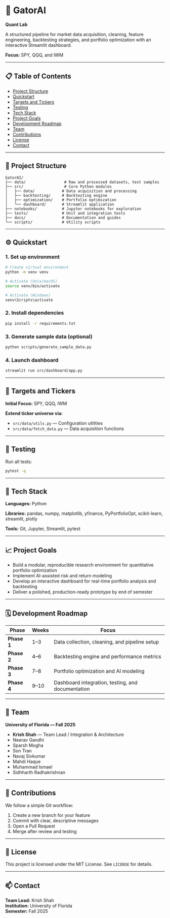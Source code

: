 # 🐊 GatorAI

**Quant Lab**

A structured pipeline for market data acquisition, cleaning, feature engineering, backtesting strategies, and portfolio optimization with an interactive Streamlit dashboard.

**Focus:** SPY, QQQ, and IWM

---

## 📋 Table of Contents

- [Project Structure](#-project-structure)
- [Quickstart](#-quickstart)
- [Targets and Tickers](#-targets-and-tickers)
- [Testing](#-testing)
- [Tech Stack](#-tech-stack)
- [Project Goals](#-project-goals)
- [Development Roadmap](#-development-roadmap)
- [Team](#-team)
- [Contributions](#-contributions)
- [License](#-license)
- [Contact](#-contact)

---

## 🧱 Project Structure

```
GatorAI/
├── data/                 # Raw and processed datasets, test samples
├── src/                  # Core Python modules
│   ├── data/            # Data acquisition and processing
│   ├── backtesting/     # Backtesting engine
│   ├── optimization/    # Portfolio optimization
│   └── dashboard/       # Streamlit application
├── notebooks/           # Jupyter notebooks for exploration
├── tests/               # Unit and integration tests
├── docs/                # Documentation and guides
└── scripts/             # Utility scripts
```

---

## ⚙️ Quickstart

### 1. Set up environment

```bash
# Create virtual environment
python -m venv venv

# Activate (Unix/macOS)
source venv/bin/activate

# Activate (Windows)
venv\Scripts\activate
```

### 2. Install dependencies

```bash
pip install -r requirements.txt
```

### 3. Generate sample data (optional)

```bash
python scripts/generate_sample_data.py
```

### 4. Launch dashboard

```bash
streamlit run src/dashboard/app.py
```

---

## 🎯 Targets and Tickers

**Initial Focus:** SPY, QQQ, IWM

**Extend ticker universe via:**
- `src/data/utils.py` — Configuration utilities
- `src/data/fetch_data.py` — Data acquisition functions

---

## 🧪 Testing

Run all tests:

```bash
pytest -q
```

---

## 🧩 Tech Stack

**Languages:** Python

**Libraries:** pandas, numpy, matplotlib, yfinance, PyPortfolioOpt, scikit-learn, streamlit, plotly

**Tools:** Git, Jupyter, Streamlit, pytest

---

## 📈 Project Goals

- Build a modular, reproducible research environment for quantitative portfolio optimization
- Implement AI-assisted risk and return modeling
- Develop an interactive dashboard for real-time portfolio analysis and backtesting
- Deliver a polished, production-ready prototype by end of semester

---

## 🗓️ Development Roadmap

| Phase | Weeks | Focus |
|-------|-------|-------|
| **Phase 1** | 1–3 | Data collection, cleaning, and pipeline setup |
| **Phase 2** | 4–6 | Backtesting engine and performance metrics |
| **Phase 3** | 7–8 | Portfolio optimization and AI modeling |
| **Phase 4** | 9–10 | Dashboard integration, testing, and documentation |

---

## 🧠 Team

**University of Florida — Fall 2025**

- **Krish Shah** — Team Lead / Integration & Architecture
- Neerav Gandhi
- Sparsh Mogha
- Son Tran
- Navaj Sivkumar
- Mahdi Haque
- Muhammad Ismael
- Sidhharth Radhakrishnan

---

## 🤝 Contributions

We follow a simple Git workflow:

1. Create a new branch for your feature
2. Commit with clear, descriptive messages
3. Open a Pull Request
4. Merge after review and testing

---

## 📜 License

This project is licensed under the MIT License. See `LICENSE` for details.

---

## 📫 Contact

**Team Lead:** Krish Shah  
**Institution:** University of Florida  
**Semester:** Fall 2025
